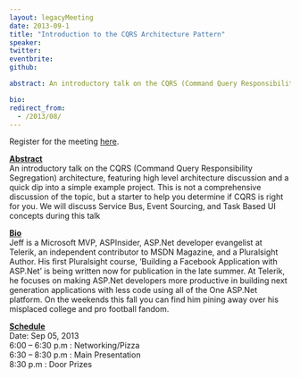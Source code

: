 ```yaml
---
layout: legacyMeeting
date: 2013-09-1
title: "Introduction to the CQRS Architecture Pattern"
speaker:
twitter:
eventbrite:
github:

abstract: An introductory talk on the CQRS (Command Query Responsibility Segregation) architecture, featuring high level architecture discussion and a quick dip into a simple example project. This is not a comprehensive discussion of the topic, but a starter to help you determine if CQRS is right for you. We will discuss Service Bus, Event Sourcing, and Task Based UI concepts during this talk

bio:
redirect_from:
  - /2013/08/
---
```


<p>Register for the meeting <a href="https://www.eventbrite.com/event/7904385229">here</a>.</p>
<p><span style="text-decoration: underline;"><strong>Abstract</strong></span><br />
An introductory talk on the CQRS (Command Query Responsibility Segregation) architecture, featuring high level architecture discussion and a quick dip into a simple example project. This is not a comprehensive discussion of the topic, but a starter to help you determine if CQRS is right for you. We will discuss Service Bus, Event Sourcing, and Task Based UI concepts during this talk</p>
<p><strong><span style="text-decoration: underline;">Bio</span></strong><br />
Jeff is a Microsoft MVP, ASPInsider, ASP.Net developer evangelist at Telerik, an independent contributor to MSDN Magazine, and a Pluralsight Author. His first Pluralsight course, &#8216;Building a Facebook Application with ASP.Net&#8217; is being written now for publication in the late summer. At Telerik, he focuses on making ASP.Net developers more productive in building next generation applications with less code using all of the One ASP.Net platform. On the weekends this fall you can find him pining away over his misplaced college and pro football fandom.</p>
<p><strong><span style="text-decoration: underline;">Schedule</span></strong><br />
Date: Sep 05, 2013<br />
6:00 &#8211; 6:30 p.m : Networking/Pizza<br />
6:30 &#8211; 8:30 p.m : Main Presentation<br />
8:30 p.m : Door Prizes</p>

